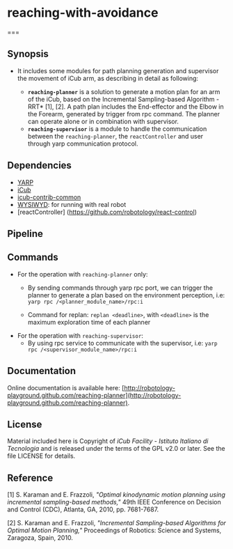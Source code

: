 # reaching-with-avoidance
===
## Synopsis

- It includes some modules for path planning generation and supervisor the movement of iCub arm, as describing in detail as following:

	- **`reaching-planner`** is a solution to generate a motion plan for an arm of the iCub, based on the Incremental Sampling-based Algorithm - RRT* [1], [2]. A path plan includes the End-effector and the Elbow in the Forearm, generated by trigger from rpc command. The planner can operate alone or in combination with supervisor.
	- **`reaching-supervisor`** is a module to handle the communication between the `reaching-planner`, the `reactController` and user through yarp communication protocol.

## Dependencies
- [YARP](https://github.com/robotology/yarp)
- [iCub](https://github.com/robotology/icub-main)
- [icub-contrib-common](https://github.com/robotology/icub-contrib-common)
- [WYSIWYD](https://github.com/robotology/wysiwyd): for running with real robot 
- [reactController] (https://github.com/robotology/react-control)

## Pipeline

## Commands
- For the operation with `reaching-planner` only:
	- By sending commands through yarp rpc port, we can trigger the planner to generate a plan based on the environment perception,
i.e: `yarp rpc /<planner_module_name>/rpc:i`

	- Command for replan: `replan <deadline>`, with `<deadline>` is the maximum exploration time of each planner
- For the operation with `reaching-supervisor`:
	- By using rpc service to communicate with the supervisor, i.e: `yarp rpc /<supervisor_module_name>/rpc:i`

## Documentation
Online documentation is available here: [http://robotology-playground.github.com/reaching-planner](http://robotology-playground.github.com/reaching-planner).

## License
Material included here is Copyright of *iCub Facility - Istituto Italiano di Tecnologia*
and is released under the terms of the GPL v2.0 or later. See the file LICENSE for details.

## Reference
[1] S. Karaman and E. Frazzoli, *"Optimal kinodynamic motion planning using incremental sampling-based methods,"* 49th IEEE Conference on Decision and Control (CDC), Atlanta, GA, 2010, pp. 7681-7687.

[2] S. Karaman and E. Frazzoli, *"Incremental Sampling-based Algorithms for Optimal Motion Planning,"* Proceedings of Robotics: Science and Systems, Zaragoza, Spain, 2010.
 
